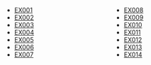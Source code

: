 <style>
    ul{
        columns: 2;
    }
</style>
<ul>
    <li><a href="https://jhonatanccsouza.github.io/html-css/desafios/d001/" target="_blank">EX001</a></li>
    <li><a href="https://jhonatanccsouza.github.io/html-css/desafios/d002" target="_blank">EX002</a></li>
    <li><a href="https://jhonatanccsouza.github.io/html-css/desafios/d003" target="_blank">EX003</a></li>
    <li><a href="https://jhonatanccsouza.github.io/html-css/desafios/d004" target="_blank">EX004</a></li>
    <li><a href="https://jhonatanccsouza.github.io/html-css/desafios/d005" target="_blank">EX005</a></li>
    <li><a href="https://jhonatanccsouza.github.io/html-css/desafios/d006" target="_blank">EX006</a></li>
    <li><a href="https://jhonatanccsouza.github.io/html-css/desafios/d007" target="_blank">EX007</a></li>
    <li><a href="https://jhonatanccsouza.github.io/html-css/desafios/d008" target="_blank">EX008</a></li>
    <li><a href="https://jhonatanccsouza.github.io/html-css/desafios/d009" target="_blank">EX009</a></li>
    <li><a href="https://jhonatanccsouza.github.io/html-css/desafios/d010" target="_blank">EX010</a></li>
    <li><a href="https://jhonatanccsouza.github.io/html-css/desafios/d011" target="_blank">EX011</a></li>
    <li><a href="https://jhonatanccsouza.github.io/html-css/desafios/d012" target="_blank">EX012</a></li>
    <li><a href="https://jhonatanccsouza.github.io/html-css/desafios/d013" target="_blank">EX013</a></li>
    <li><a href="https://jhonatanccsouza.github.io/html-css/desafios/d014" target="_blank">EX014</a></li>
    
</ul>